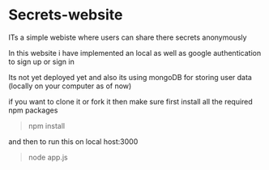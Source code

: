# Secrets-website
ITs a simple webiste where users can share there secrets anonymously 

In this website i have implemented an local as well as google authentication to sign up or sign in 

Its not yet deployed yet and also its using mongoDB for storing user data (locally on your computer as of now)

if you want to clone it or fork it  then make sure first install all the required npm packages 

>npm install

and then to run this on local host:3000

>node app.js


